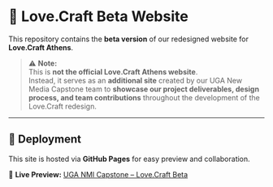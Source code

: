 # 💛 Love.Craft Beta Website

This repository contains the **beta version** of our redesigned website for **Love.Craft Athens**.
> ⚠️ **Note:**  
> This is **not the official Love.Craft Athens website**.  
> Instead, it serves as an **additional site** created by our UGA New Media Capstone team to **showcase our project deliverables, design process, and team contributions** throughout the development of the Love.Craft redesign.

---

## 🚀 Deployment

This site is hosted via **GitHub Pages** for easy preview and collaboration.  

🔗 **Live Preview:** [UGA NMI Capstone – Love.Craft Beta](https://ltb23581.github.io/lovecraft-beta/)

